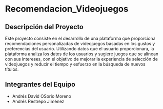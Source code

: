 # Recomendacion_Videojuegos

## Descripción del Proyecto
Este proyecto consiste en el desarrollo de una plataforma que proporciona recomendaciones personalizadas de videojuegos basadas en los gustos y preferencias del usuario. Utilizando datos que el usuario proporcionara, la plataforma analiza los datos de los usuarios y sugiere juegos que se alinean con sus intereses, con el objetivo de mejorar la experiencia de selección de videojuegos y reducir el tiempo y esfuerzo en la búsqueda de nuevos títulos.

## Integrantes del Equipo
- Andrés David OSorio Moreno
- Andrés Restrepo Jiménez
